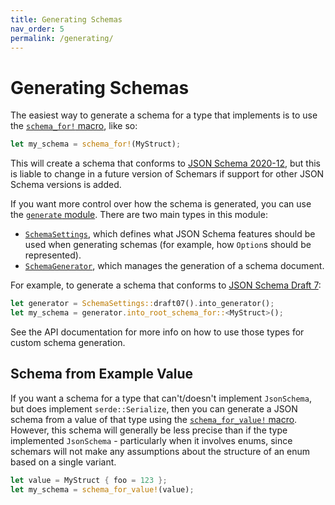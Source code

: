 ```yaml
---
title: Generating Schemas
nav_order: 5
permalink: /generating/
---
```


# Generating Schemas

The easiest way to generate a schema for a type that implements is to use the [`schema_for!` macro](https://docs.rs/schemars/1.0.0--latest/schemars/macro.schema_for.html), like so:

```rust
let my_schema = schema_for!(MyStruct);
```

This will create a schema that conforms to [JSON Schema 2020-12](https://json-schema.org/specification-links#2020-12), but this is liable to change in a future version of Schemars if support for other JSON Schema versions is added.

If you want more control over how the schema is generated, you can use the [`generate` module](https://docs.rs/schemars/1.0.0--latest/schemars/generate/). There are two main types in this module:

- [`SchemaSettings`](https://docs.rs/schemars/1.0.0--latest/schemars/generate/struct.SchemaSettings.html), which defines what JSON Schema features should be used when generating schemas (for example, how `Option`s should be represented).
- [`SchemaGenerator`](https://docs.rs/schemars/1.0.0--latest/schemars/generate/struct.SchemaGenerator.html), which manages the generation of a schema document.

For example, to generate a schema that conforms to [JSON Schema Draft 7](https://json-schema.org/specification-links.html#draft-7):

```rust
let generator = SchemaSettings::draft07().into_generator();
let my_schema = generator.into_root_schema_for::<MyStruct>();
```

See the API documentation for more info on how to use those types for custom schema generation.

## Schema from Example Value

If you want a schema for a type that can't/doesn't implement `JsonSchema`, but does implement `serde::Serialize`, then you can generate a JSON schema from a value of that type using the [`schema_for_value!` macro](https://docs.rs/schemars/1.0.0--latest/schemars/macro.schema_for_value.html). However, this schema will generally be less precise than if the type implemented `JsonSchema` - particularly when it involves enums, since schemars will not make any assumptions about the structure of an enum based on a single variant.

```rust
let value = MyStruct { foo = 123 };
let my_schema = schema_for_value!(value);
```

<!-- TODO:
create and link to example
-->
